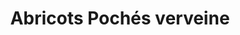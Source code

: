 ---
uuid: 8f8e326d-e0f7-4df6-9ea8-5c3567cfa524
title: Abricots Pochés verveine
titleslug: abricots-poches-verveine_8f8e326d-e0f7-4df6-9ea8-5c3567cfa524
draft: false
layout: recettes
type: dessert
categories:
  - Sucrée
regime:
  - vegetarien
  - vegan
saison:
  - ete
cuisson: Non
temperature: Froid
plate: 12
check: Oui
checkAlwaysOk: true
ingredients:
  legumes:
    - title: Abricot
      quantite: 1.4
      unit: Kg
  sucres:
    - title: Sucre en poudre
      quantite: 70
      unit: grammes
  epices:
    - title: Verveine
      quantite: 40
      unit: grammes
  autres:
    - title: Eau
      quantite: 1.2
      unit: litre
materiel:
  - Marmitte
preparation: >-
  * Laver, dénoyauter les abricots. Récupérer 3 amandins par tranche de 10
  personnes.

  * Porter l’eau additionnée du sucre et des amandins à ébullition.

  * Retirer du feu, ajouter la verveine, couvrir, attendre dix minutes puis ajouter les oreillons d’abricots.

  * Couvrir et laisser refroidir. Réserver au frais jusqu’au service. Enlever les feuilles infusées avant de servir.
publishDate: 2024-05-18T18:38:00.000Z
---